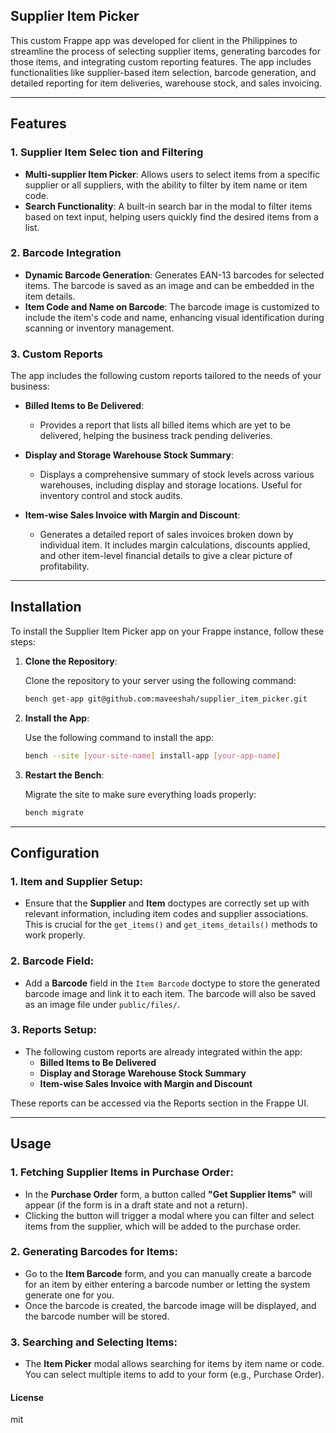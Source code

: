 ## Supplier Item Picker

This custom Frappe app was developed for client in the Philippines to streamline the process of selecting supplier items, generating barcodes for those items, and integrating custom reporting features. The app includes functionalities like supplier-based item selection, barcode generation, and detailed reporting for item deliveries, warehouse stock, and sales invoicing.

---

## Features

### 1. **Supplier Item Selec  tion and Filtering**
- **Multi-supplier Item Picker**: Allows users to select items from a specific supplier or all suppliers, with the ability to filter by item name or item code.
- **Search Functionality**: A built-in search bar in the modal to filter items based on text input, helping users quickly find the desired items from a list.
  
### 2. **Barcode Integration**
- **Dynamic Barcode Generation**: Generates EAN-13 barcodes for selected items. The barcode is saved as an image and can be embedded in the item details.
- **Item Code and Name on Barcode**: The barcode image is customized to include the item's code and name, enhancing visual identification during scanning or inventory management.

### 3. **Custom Reports**
The app includes the following custom reports tailored to the needs of your business:

- **Billed Items to Be Delivered**:
   - Provides a report that lists all billed items which are yet to be delivered, helping the business track pending deliveries.
   
- **Display and Storage Warehouse Stock Summary**:
   - Displays a comprehensive summary of stock levels across various warehouses, including display and storage locations. Useful for inventory control and stock audits.
   
- **Item-wise Sales Invoice with Margin and Discount**:
   - Generates a detailed report of sales invoices broken down by individual item. It includes margin calculations, discounts applied, and other item-level financial details to give a clear picture of profitability.

---

## Installation

To install the Supplier Item Picker app on your Frappe instance, follow these steps:

1. **Clone the Repository**:
   
   Clone the repository to your server using the following command:
   
   ```bash
   bench get-app git@github.com:maveeshah/supplier_item_picker.git
   ```

2. **Install the App**:

   Use the following command to install the app:
   
   ```bash
   bench --site [your-site-name] install-app [your-app-name]
   ```

3. **Restart the Bench**:

   Migrate the site to make sure everything loads properly:
   
   ```bash
   bench migrate
   ```

---

## Configuration

### 1. **Item and Supplier Setup**:
   - Ensure that the **Supplier** and **Item** doctypes are correctly set up with relevant information, including item codes and supplier associations. This is crucial for the `get_items()` and `get_items_details()` methods to work properly.

### 2. **Barcode Field**:
   - Add a **Barcode** field in the `Item Barcode` doctype to store the generated barcode image and link it to each item. The barcode will also be saved as an image file under `public/files/`.

### 3. **Reports Setup**:
   - The following custom reports are already integrated within the app:
     - **Billed Items to Be Delivered**
     - **Display and Storage Warehouse Stock Summary**
     - **Item-wise Sales Invoice with Margin and Discount**

   These reports can be accessed via the Reports section in the Frappe UI.

---

## Usage

### 1. **Fetching Supplier Items in Purchase Order**:
   - In the **Purchase Order** form, a button called **"Get Supplier Items"** will appear (if the form is in a draft state and not a return).
   - Clicking the button will trigger a modal where you can filter and select items from the supplier, which will be added to the purchase order.

### 2. **Generating Barcodes for Items**:
   - Go to the **Item Barcode** form, and you can manually create a barcode for an item by either entering a barcode number or letting the system generate one for you.
   - Once the barcode is created, the barcode image will be displayed, and the barcode number will be stored.

### 3. **Searching and Selecting Items**:
   - The **Item Picker** modal allows searching for items by item name or code. You can select multiple items to add to your form (e.g., Purchase Order).


#### License

mit
